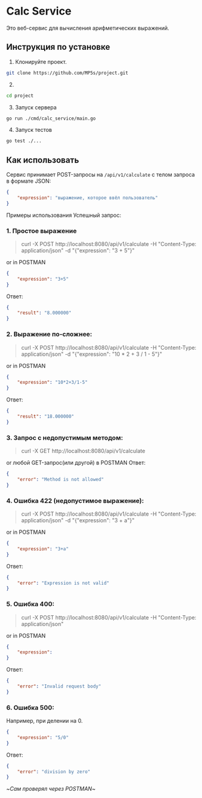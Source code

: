 # Calc Service

Это веб-сервис для вычисления арифметических выражений.

## Инструкция по установке

1. Клонируйте проект.
```bash
git clone https://github.com/MP5s/project.git
```
2.
```bash
cd project
```

3. Запуск сервера

```bash
go run ./cmd/calc_service/main.go
```
4. Запуск тестов

```bash
go test ./...
```

## Как использовать

Сервис принимает POST-запросы на `/api/v1/calculate` с телом запроса в формате JSON:

```json
{
    "expression": "выражение, которое ввёл пользователь"
}
```
Примеры использования
Успешный запрос:
### 1. Простое выражение
> curl -X POST http://localhost:8080/api/v1/calculate -H "Content-Type: application/json" -d "{\"expression\": \"3 + 5\"}"

or in POSTMAN
```json
{
    "expression": "3+5"
}
```
Ответ:
```json
{
    "result": "8.000000"
}
```
### 2. Выражение по-сложнее:
> curl -X POST http://localhost:8080/api/v1/calculate -H "Content-Type: application/json" -d "{\"expression\": \"10 * 2 + 3 / 1 - 5\"}"

or in POSTMAN
```json
{
    "expression": "10*2+3/1-5"
}
```
Ответ:
```json
{
    "result": "18.000000"
}
```
### 3. Запрос с недопустимым методом:
> curl -X GET http://localhost:8080/api/v1/calculate

or любой GET-запрос(или другой) в POSTMAN
Ответ:
```json
{
    "error": "Method is not allowed"
}
```
### 4. Ошибка 422 (недопустимое выражение):

> curl -X POST http://localhost:8080/api/v1/calculate -H "Content-Type: application/json" -d "{\"expression\": \"3 + a\"}"

or in POSTMAN
```json
{
    "expression": "3+a"
}
```
Ответ:
```json
{
    "error": "Expression is not valid"
}
```
### 5. Ошибка 400:
> curl -X POST http://localhost:8080/api/v1/calculate -H "Content-Type: application/json"

or in POSTMAN
```json
{
    "expression":
}
```
Ответ:
```json
{
    "error": "Invalid request body"
}
```
### 6. Ошибка 500:
Например, при делении на 0.
```json
{
    "expression": "5/0"
}
```
Ответ:
```json
{
    "error": "division by zero"
}
```
~_Сам проверял через POSTMAN_~
